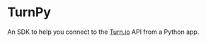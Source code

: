 # TurnPy

An SDK to help you connect to the [Turn.io](https://whatsapp.turn.io/docs/category/turn-api) API from a Python app.
